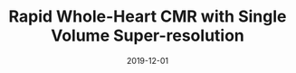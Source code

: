 ---
title: "Rapid Whole-Heart CMR with Single Volume Super-resolution"
collection: preprints
authors: 'Jennifer A. Steeden, Michael Quail, Alexander Gotschy, Andreas Hauptmann, Simon Arridge, Rodney Jones, and Vivek Muthurangu'
date: 2019-12-01
paperurl: 'http://asHauptmann.github.io/files/2019_Steeden_preprint.pdf'
paperlink: 'https://arxiv.org/abs/1912.10503'
---